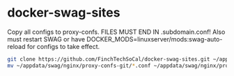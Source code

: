 # docker-swag-sites

Copy all configs to proxy-confs. FILES MUST END IN .subdomain.conf!
Also must restart SWAG or have DOCKER_MODS=linuxserver/mods:swag-auto-reload for configs to take effect.
```bash
git clone https://github.com/FinchTechSoCal/docker-swag-sites.git ~/appdata/swag/nginx/proxy-confs-git
mv ~/appdata/swag/nginx/proxy-confs-git/*.conf ~/appdata/swag/nginx/proxy-confs/
```